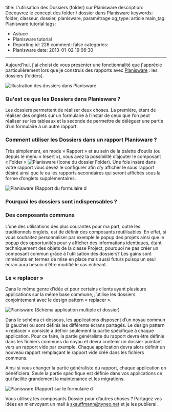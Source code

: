 title: L'utilisation des Dossiers (folder) sur Planisware
description: Découvrez le concept des folder / dossier dans Planisware
keywords: folder, classeur, dossier, planisware, paramétrage
og_type: article
main_tag: Planisware tutorial
tags:
  - Astuce
  - Planisware tutorial
  - Reporting
id: 226
comment: false
categories:
  - Planisware
date: 2013-01-02 19:06:30
---

Aujourd'hui, j'ai choisi de vous présenter une fonctionnalité que j'apprécie particulièrement lors que je construis des rapports avec [Planisware](http://www.planisware.com "Site Planisware") : les dossiers (folders).
<!-- more -->
![Illustration des dossiers dans Planisware](//blog/wp-content/uploads/2013/01/dossier_surendetement1-300x199.jpg)


### Qu'est ce que les Dossiers dans Planisware ?

Les dossiers permettent de réaliser deux choses. La première, étant de réaliser des onglets sur un formulaire à l’instar de ceux que l’on peut réaliser sur les tableaux et la seconde de permettre de déléguer une partie d’un formulaire à un autre rapport.

### Comment utiliser les Dossiers dans un rapport Planisware ?

Très simplement, en mode « Rapport » et au sein de la palette d’outils (ou depuis le menu « Insert »), vous avez la possibilité d’ajouter le composant « Folder » ![Planisware (Icone du dossier Folder)](//blog/wp-content/uploads/2013/01/ico-folder.png). Une fois inséré dans votre rapport vous devez le configurer afin d’y afficher le sous rapport désiré ainsi que le ou les rapports secondaires qui seront affichés sous la forme d’onglets supplémentaires.

![Planisware (Rapport du formulaire d](//blog/wp-content/uploads/2013/01/plw-task_report_with_folder.png)

### Pourquoi les dossiers sont indispensables ?

### Des composants communs

L’une des utilisations des plus courantes pour ma part, outre les traditionnels onglets, est de définir des composants réutilisables. En effet, si vous souhaitez personnaliser par exemple le popup des projets ainsi que le popup des opportunités pour y afficher des informations identiques, étant techniquement des objets de la classe Project, pourquoi ne pas créer un composant commun grâce à l’utilisation des dossiers? Les gains sont immédiats en termes de mise en place mais aussi futurs puisqu’un seul écran aura besoin d’être modifié le cas échéant.

### Le « replacer »

Dans le même genre d’idée et pour certains clients ayant plusieurs applications sur la même base commune, j’utilise les dossiers conjointement avec le design pattern « replacer ».

![Planisware (Schéma application multiple et dossier)](//blog/wp-content/uploads/2013/01/plw-multiapp_folder.png)

Dans le schéma ci-dessous, les applications disposent d’un noyau commun (à gauche) où sont définis les différents écrans partagés. Le design pattern « replacer » consiste à définir seulement la partie spécifique à chaque application. Pour ce faire, la partie généraliste du rapport devra être définie dans les fichiers communs du noyau et devra contenir un dossier pointant vers un rapport vide par exemple. Chaque application devra alors définir un nouveau rapport remplaçant le rapport vide créé dans les fichiers communs.

Ainsi si vous changer la partie généraliste du rapport, chaque application en bénéficiera. Seule la partie spécifique est définie dans vos applications ce qui facilite grandement la maintenance et les migrations.

![Planisware (Rapport sur le formulaire d](//blog/wp-content/uploads/2013/01/plw-two_task_report3-1024x340.png)

Vous utilisez les composants Dossier pour d’autres choses ? Partagez vos idées en m’envoyant un mail à [skauffmann@tyneo.net](mailto:skauffmann@tyneo.net) et je les publierai.